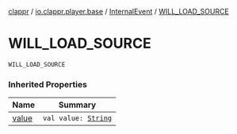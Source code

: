 [clappr](../../index.md) / [io.clappr.player.base](../index.md) / [InternalEvent](index.md) / [WILL_LOAD_SOURCE](./-w-i-l-l_-l-o-a-d_-s-o-u-r-c-e.md)

# WILL_LOAD_SOURCE

`WILL_LOAD_SOURCE`

### Inherited Properties

| Name | Summary |
|---|---|
| [value](value.md) | `val value: `[`String`](https://kotlinlang.org/api/latest/jvm/stdlib/kotlin/-string/index.html) |
